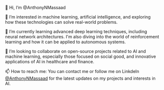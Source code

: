 👋 Hi, I’m @AnthonyNMassaad

👀 I’m interested in machine learning, artificial intelligence, and exploring how these technologies can solve real-world problems.

🌱 I’m currently learning advanced deep learning techniques, including neural network architectures. I'm also diving into the world of reinforcement learning and how it can be applied to autonomous systems.

🤝 I’m looking to collaborate on open-source projects related to AI and machine learning, especially those focused on social good, and innovative applications of AI in healthcare and finance.

📫 How to reach me: You can contact me or follow me on LinkdeIn [@AnthonyNMassaad](https://www.linkedin.com/in/anthony-nasry-massaad/) for the latest updates on my projects and interests in AI.


<!---
AnthonyNMassaad/AnthonyNMassaad is a ✨ special ✨ repository because its `README.md` (this file) appears on your GitHub profile.
You can click the Preview link to take a look at your changes.
--->

